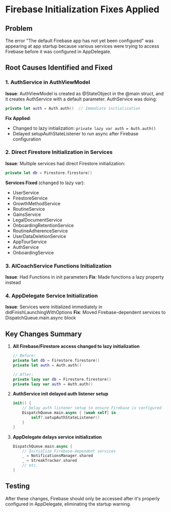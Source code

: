 # Firebase Initialization Fixes Applied

## Problem
The error "The default Firebase app has not yet been configured" was appearing at app startup because various services were trying to access Firebase before it was configured in AppDelegate.

## Root Causes Identified and Fixed

### 1. AuthService in AuthViewModel
**Issue**: AuthViewModel is created as @StateObject in the @main struct, and it creates AuthService with a default parameter. AuthService was doing:
```swift
private let auth = Auth.auth()  // Immediate initialization
```

**Fix Applied**:
- Changed to lazy initialization: `private lazy var auth = Auth.auth()`
- Delayed setupAuthStateListener to run async after Firebase configuration

### 2. Direct Firestore Initialization in Services
**Issue**: Multiple services had direct Firestore initialization:
```swift
private let db = Firestore.firestore()
```

**Services Fixed** (changed to lazy var):
- UserService
- FirestoreService  
- GrowthMethodService
- RoutineService
- GainsService
- LegalDocumentService
- OnboardingRetentionService
- RoutineAdherenceService
- UserDataDeletionService
- AppTourService
- AuthService
- OnboardingService

### 3. AICoachService Functions Initialization
**Issue**: Had Functions in init parameters
**Fix**: Made functions a lazy property instead

### 4. AppDelegate Service Initialization
**Issue**: Services were initialized immediately in didFinishLaunchingWithOptions
**Fix**: Moved Firebase-dependent services to DispatchQueue.main.async block

## Key Changes Summary

1. **All Firebase/Firestore access changed to lazy initialization**
   ```swift
   // Before:
   private let db = Firestore.firestore()
   private let auth = Auth.auth()
   
   // After:
   private lazy var db = Firestore.firestore()
   private lazy var auth = Auth.auth()
   ```

2. **AuthService init delayed auth listener setup**
   ```swift
   init() {
       // Delay auth listener setup to ensure Firebase is configured
       DispatchQueue.main.async { [weak self] in
           self?.setupAuthStateListener()
       }
   }
   ```

3. **AppDelegate delays service initialization**
   ```swift
   DispatchQueue.main.async {
       // Initialize Firebase-dependent services
       _ = NotificationsManager.shared
       _ = StreakTracker.shared
       // etc.
   }
   ```

## Testing
After these changes, Firebase should only be accessed after it's properly configured in AppDelegate, eliminating the startup warning.